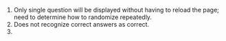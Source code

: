 1. Only single question will be displayed without having to reload the page; need to determine how to randomize repeatedly.
2. Does not recognize correct answers as correct.
3. 